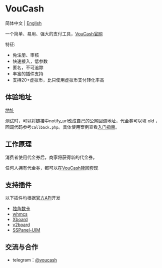 VouCash
===========
简体中文 | [English](https://github.com/voucash/voucash/blob/master/README_en.md)

一个简单、易用、强大的支付工具，[VouCash官网](https://voucash.com/zh)

特征:
- 免注册、审核
- 快速接入，低参数
- 匿名，不可追踪
- 丰富的插件支持
- 支持20+虚拟币，比只使用虚拟币支付转化率高

体验地址
------
[地址](https://voucash.com/api/payment?amount=30&currency=CNY&order_id=15b8388d&notify_url=http://localhost/payment/notify/voucash&return_url=https://github.com/voucash/voucash)

测试时，可以将链接中notify_url改成自己的公网回调地址，代金券可以填 old ，回调代码参考`callback.php`。具体使用案例查看[入门指南](https://voucash.github.io/zh/docs/tutorial)。

工作原理
------

消费者使用代金券后，商家将获得新的代金券。

任何人拥有代金券，都可以在[VouCash赎回](https://voucash.com/zh/redeem)套现

支持插件
------

以下插件均根据[官方API](https://voucash.com/cn/merchant)开发

- [独角数卡](https://github.com/voucash/dujiaoka)
- [whmcs](https://github.com/voucash/whmcs)
- [Xboard](https://github.com/voucash/v2board)
- [v2board](https://github.com/voucash/v2board)
- [SSPanel-UIM](https://github.com/voucash/sspanel-uim)

交流与合作
------

 - telegram：[@voucash](https://t.me/voucash)